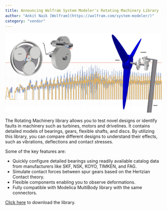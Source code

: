 ```yaml
---
title: Announcing Wolfram System Modeler's Rotating Machinery Library (Free)!
author: "Ankit Naik [Wolfram](https://wolfram.com/system-modeler/)"
category: "vendor"
---
```

![Alt text](SystemModeler_RotatingMachinery.png 'Rotating Machinery library')

The Rotating Machinery library allows you to test novel designs or identify faults in machinery such as turbines, motors and drivelines. It contains detailed models of bearings, gears, flexible shafts, and discs. By utilizing this library, you can compare different designs to understand their effects, such as vibrations, deflections and contact stresses.

Some of the key features are:
- Quickly configure detailed bearings using readily available catalog data from manufacturers like SKF, NSK, KOYO, TIMKEN, and FAG.
- Simulate contact forces between spur gears based on the Hertzian Contact theory.
- Flexible components enabling you to observe deformations.
- Fully compatible with Modelica MultiBody library with the same connectors.

[Click here](https://www.wolfram.com/system-modeler/libraries/rotating-machinery/) to download the library.

